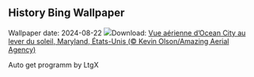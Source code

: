 ## History Bing Wallpaper
Wallpaper date: 2024-08-22
![](https://www.bing.com/th?id=OHR.OceanCityMD_FR-FR8531122070_UHD.jpg&w=1000)Download: [Vue aérienne d’Ocean City au lever du soleil, Maryland, États-Unis (© Kevin Olson/Amazing Aerial Agency)](https://www.bing.com/th?id=OHR.OceanCityMD_FR-FR8531122070_UHD.jpg)

Auto get programm by LtgX
